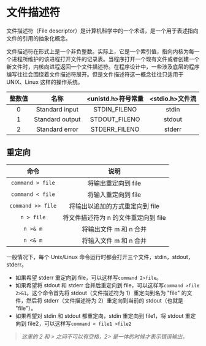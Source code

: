 # 文件描述符

文件描述符（File descriptor）是计算机科学中的一个术语，是一个用于表述指向文件的引用的抽象化概念。

文件描述符在形式上是一个非负整数。实际上，它是一个索引值，指向内核为每一个进程所维护的该进程打开文件的记录表。当程序打开一个现有文件或者创建一个新文件时，内核向进程返回一个文件描述符。在程序设计中，一些涉及底层的程序编写往往会围绕着文件描述符展开。但是文件描述符这一概念往往只适用于 UNIX、Linux 这样的操作系统。

| 整数值 |      名称       | <unistd.h>符号常量 | <stdio.h>文件流 |
| :----: | :-------------: | :----------------: | :-------------: |
|   0    | Standard input  |    STDIN_FILENO    |      stdin      |
|   1    | Standard output |   STDOUT_FILENO    |     stdout      |
|   2    | Standard error  |   STDERR_FILENO    |     stderr      |

## 重定向

|       命令        |                 说明                 |
| :---------------: | :----------------------------------: |
| `command > file`  |         将输出重定向到 file          |
| `command < file`  |         将输入重定向到 file          |
| `command >> file` |   将输出以追加的方式重定向到 file    |
|    `n > file`     | 将文件描述符为 n 的文件重定向到 file |
|     `n >& m`      |        将输出文件 m 和 n 合并        |
|     `n <& m`      |        将输入文件 m 和 n 合并        |

一般情况下，每个 Unix/Linux 命令运行时都会打开三个文件，stdin，stdout，stderr。

- 如果希望 stderr 重定向到 file，可以这样写`command 2>file`。
- 如果希望将 stdout 和 stderr 合并后重定向到 file，可以这样写`command >file 2>&1`。这个命令首先将 stdout（文件描述符为 1）重定向到名为 "file" 的文件，然后将 stderr（文件描述符为 2）重定向到当前的 stdout（也就是 "file"）。
- 如果希望对 stdin 和 stdout 都重定向，stdin 重定向到 file1，将 stdout 重定向到 file2，可以这样写`command < file1 >file2`

> _这里的 2 和 > 之间不可以有空格，2> 是一体的时候才表示错误输出。_
